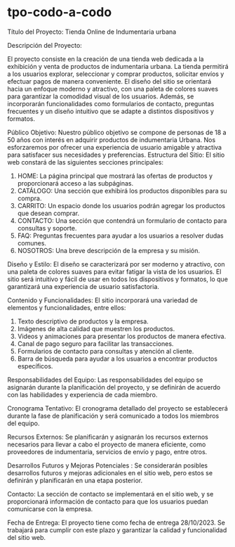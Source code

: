 # tpo-codo-a-codo

Título del Proyecto: Tienda Online de Indumentaria urbana

Descripción del Proyecto: 

El proyecto consiste en la creación de una tienda web dedicada a la exhibición y venta de productos de indumentaria urbana. La tienda permitirá a los usuarios explorar, seleccionar y comprar productos, solicitar envíos y efectuar pagos de manera conveniente. El diseño del sitio se orientará hacia un enfoque moderno y atractivo, con una paleta de colores suaves para garantizar la comodidad visual de los usuarios. Además, se incorporarán funcionalidades como formularios de contacto, preguntas frecuentes y un diseño intuitivo que se adapte a distintos dispositivos y formatos.

Público Objetivo: Nuestro público objetivo se compone de personas de 18 a 50 años con interés en adquirir productos de indumentaria Urbana. Nos esforzaremos por ofrecer una experiencia de usuario amigable y atractiva para satisfacer sus necesidades y preferencias.
Estructura del Sitio: El sitio web constará de las siguientes secciones principales:

1.	HOME: La página principal que mostrará las ofertas de productos y proporcionará acceso a las subpáginas.
2.	CATÁLOGO: Una sección que exhibirá los productos disponibles para su compra.
3.	CARRITO: Un espacio donde los usuarios podrán agregar los productos que desean comprar.
4.	CONTACTO: Una sección que contendrá un formulario de contacto para consultas y soporte.
5.	FAQ: Preguntas frecuentes para ayudar a los usuarios a resolver dudas comunes.
6.	NOSOTROS: Una breve descripción de la empresa y su misión.


Diseño y Estilo: El diseño se caracterizará por ser moderno y atractivo, con una paleta de colores suaves para evitar fatigar la vista de los usuarios. El sitio será intuitivo y fácil de usar en todos los dispositivos y formatos, lo que garantizará una experiencia de usuario satisfactoria.

Contenido y Funcionalidades: El sitio incorporará una variedad de elementos y funcionalidades, entre ellos:

1.	Texto descriptivo de productos y la empresa.
2.	Imágenes de alta calidad que muestren los productos.
3.	Videos y animaciones para presentar los productos de manera efectiva.
4.	Canal de pago seguro para facilitar las transacciones.
5.	Formularios de contacto para consultas y atención al cliente.
6.	Barra de búsqueda para ayudar a los usuarios a encontrar productos específicos.

Responsabilidades del Equipo: Las responsabilidades del equipo se asignarán durante la planificación del proyecto, y se definirán de acuerdo con las habilidades y experiencia de cada miembro.

Cronograma Tentativo: El cronograma detallado del proyecto se establecerá durante la fase de planificación y será comunicado a todos los miembros del equipo.

Recursos Externos: Se planificarán y asignarán los recursos externos necesarios para llevar a cabo el proyecto de manera eficiente, como proveedores de indumentaria, servicios de envío y pago, entre otros.

Desarrollos Futuros y Mejoras Potenciales : Se considerarán posibles desarrollos futuros y mejoras adicionales en el sitio web, pero estos se definirán y planificarán en una etapa posterior.

Contacto: La sección de contacto se implementará en el sitio web, y se proporcionará información de contacto para que los usuarios puedan comunicarse con la empresa.

Fecha de Entrega: 
El proyecto tiene como fecha de entrega 28/10/2023. 
Se trabajará para cumplir con este plazo y garantizar la calidad y funcionalidad del sitio web.

